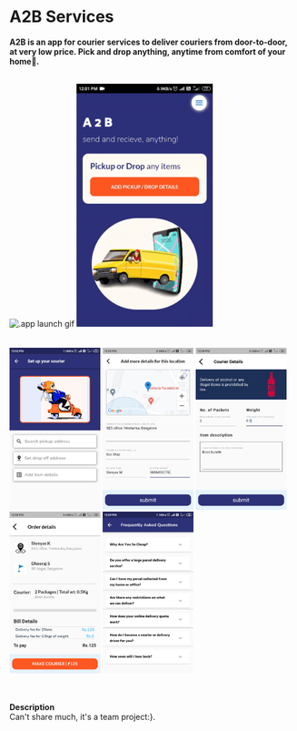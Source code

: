 <h1><b>A2B Services</b></h1>
<b>A2B is an app for courier services to deliver couriers from door-to-door, at very low price. Pick and drop anything, anytime from comfort of your home🙂.</b><br>
<br>
<p float="left">
<img src="https://github.com/Deepakg1105/Hello-world/blob/master/app-launch.gif" alt=".app launch gif" width="240" />
<img src="https://github.com/Deepakg1105/Hello-world/blob/master/home.gif" alt="home page" width="240"/><br>
  <br><br>
<img src="https://github.com/Deepakg1105/Hello-world/blob/master/set-courier.jpg" alt="courier-setup page" width="160"/>
<img src="https://github.com/Deepakg1105/Hello-world/blob/master/fill-address.jpg" alt="fill-out address page" width="160"/>
<img src="https://github.com/Deepakg1105/Hello-world/blob/master/item-details.jpg" alt="courier-item-details page" width="160"/>
<img src="https://github.com/Deepakg1105/Hello-world/blob/master/check-out.jpg" alt="check-out page" width="160"/>
<img src="https://github.com/Deepakg1105/Hello-world/blob/master/faqs.jpg" alt="FAQs page" width="160"/>
</p>
<br><br>
<b>Description</b><br>
Can't share much, it's a team project:}.
<br><br>
